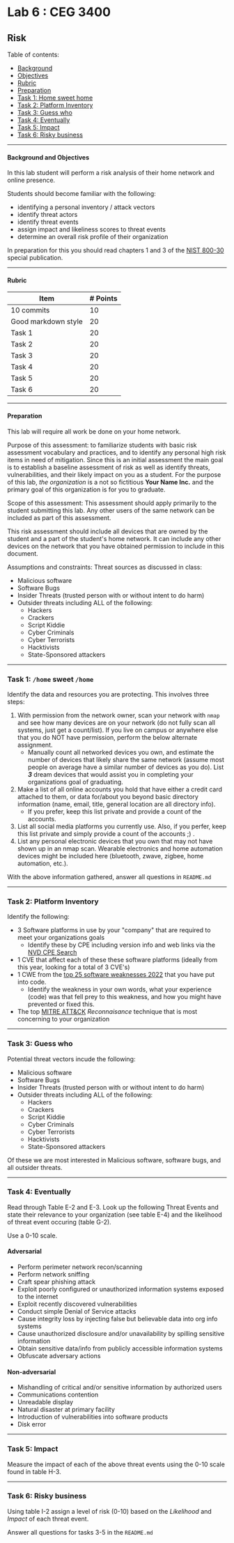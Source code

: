 # Lab 6 : CEG 3400

## Risk

Table of contents:
* [Background](LAB6-INSTRUCTIONS.md#background)
* [Objectives](LAB6-INSTRUCTIONS.md#objectives)
* [Rubric](LAB6-INSTRUCTIONS.md#rubric)
* [Preparation](LAB6-INSTRUCTIONS.md#preparation)
* [Task 1: Home sweet home](LAB6-INSTRUCTIONS.md#task-1-home-sweet-home)
* [Task 2: Platform Inventory](LAB6-INSTRUCTIONS.md#task-2-platform-inventory)
* [Task 3: Guess who](LAB6-INSTRUCTIONS.md#task-3-guess-who)
* [Task 4: Eventually](LAB6-INSTRUCTIONS.md#task-4-eventually)
* [Task 5: Impact](LAB6-INSTRUCTIONS.md#task-5-impact)
* [Task 6: Risky business](LAB6-INSTRUCTIONS.md#task-6-risky-business)

---

#### Background and Objectives

In this lab student will perform a risk analysis of their home network and online presence.

Students should become familiar with the following:

* identifying a personal inventory / attack vectors
* identify threat actors
* identify threat events
* assign impact and likeliness scores to threat events
* determine an overall risk profile of their organization

In preparation for this you should read chapters 1 and 3 of the 
[NIST 800-30](https://nvlpubs.nist.gov/nistpubs/Legacy/SP/nistspecialpublication800-30r1.pdf)
special publication.

---

#### Rubric
| Item | # Points|
| --- | --- |
| 10 commits | 10 |
| Good markdown style | 20 |
| Task 1 | 20 |
| Task 2 | 20 | 
| Task 3 | 20 |
| Task 4 | 20 |
| Task 5 | 20 |
| Task 6 | 20 |

---

#### Preparation

This lab will require all work be done on your home network.

Purpose of this assessment: to familiarize students with basic risk assessment 
vocabulary and practices, and to identify any personal high risk items in need of 
mitigation.  Since this is an initial assessment the main goal is to establish a 
baseline assessment of risk as well as identify threats, vulnerabilities, and their
likely impact on you as a student.  For the purpose of this lab, *the organization* 
is a not so fictitious **Your Name Inc.** and the primary goal of this organization is
for you to graduate.

Scope of this assessment: This assessment should apply primarily to the student
submitting this lab.  Any other users of the same network can be included as part
of this assessment.

This risk assessment should include all devices that are owned by the student and a part
of the student's home network.  It can include any other devices on the network
that you have obtained permission to include in this document.

Assumptions and constraints:
Threat sources as discussed in class:
  
  * Malicious software
  * Software Bugs
  * Insider Threats (trusted person with or without intent to do harm)
  * Outsider threats including ALL of the following:
    * Hackers
    * Crackers
    * Script Kiddie
    * Cyber Criminals
    * Cyber Terrorists
    * Hacktivists
    * State-Sponsored attackers

---

### Task 1: `/home` sweet `/home`

Identify the data and resources you are protecting.  This involves three steps:

1. With permission from the network owner, scan your network with `nmap` and 
   see how many devices are on your network (do not fully scan all systems, 
   just get a count/list).  If you live on campus or anywhere else that you do NOT have permission, 
   perform the below alternate assignment.
   * Manually count all networked devices you own, and estimate the number of devices that likely share the same network 
     (assume most people on average have a similar number of devices as you do).  List ***3*** dream devices that would assist you      in completing your organizations goal of graduating.
2. Make a list of all online accounts you hold that have either a 
   credit card attached to them, or data for/about you beyond basic 
   directory information (name, email, title, general location are all directory info).  
   * If you prefer, keep this list private and provide a count of the accounts.
3. List all social media platforms you currently use.  Also, if you perfer, keep this list private and simply provide a count of the accounts ;) .
4. List any personal electronic devices that you own that may not have shown 
   up in an nmap scan.  Wearable electronics and home automation devices might be included here (bluetooth, zwave, zigbee, home automation, etc.).

With the above information gathered, answer all questions in `README.md`

---

### Task 2: Platform Inventory

Identify the following:

* 3 Software platforms in use by your "company" that are required to meet your organizations goals
  * Identify these by CPE including version info and web links via the [NVD CPE Search](https://nvd.nist.gov/products/cpe/search)
* 1 CVE that affect each of these these software platforms (ideally from this year, looking for a total of 3 CVE's)
* 1 CWE from the [top 25 software weaknesses 2022](https://cwe.mitre.org/top25/archive/2022/2022_cwe_top25.html) that 
  you have put into code.
  * Identify the weakness in your own words, what your experience (code) was that fell prey to this weakness, 
    and how you might have prevented or fixed this.
* The top [MITRE ATT&CK](https://attack.mitre.org/) *Reconnaisance* technique that is most concerning to your organization


---

### Task 3: Guess who

Potential threat vectors incude the following:
  
* Malicious software
* Software Bugs
* Insider Threats (trusted person with or without intent to do harm)
* Outsider threats including ALL of the following:
  * Hackers
  * Crackers
  * Script Kiddie
  * Cyber Criminals
  * Cyber Terrorists
  * Hacktivists
  * State-Sponsored attackers

Of these we are most interested in Malicious software, software bugs, and all outsider threats.

---

### Task 4: Eventually

Read through Table E-2 and E-3. Look up the following Threat Events and state their relevance
to your organization (see table E-4) and the likelihood of threat event occuring (table G-2).

Use a 0-10 scale.

#### Adversarial

* Perform perimeter network recon/scanning
* Perform network sniffing
* Craft spear phishing attack
* Exploit poorly configured or unauthorized information systems exposed to the internet
* Exploit recently discovered vulnerabilities
* Conduct simple Denial of Service attacks
* Cause integrity loss by injecting false but believable data into org info systems
* Cause unauthorized disclosure and/or unavailability by spilling sensitive information
* Obtain sensitive data/info from publicly accessible information systems
* Obfuscate adversary actions

#### Non-adversarial

* Mishandling of critical and/or sensitive information by authorized users
* Communications contention
* Unreadable display
* Natural disaster at primary facility
* Introduction of vulnerabilities into software products
* Disk error

---

### Task 5: Impact 

Measure the impact of each of the above threat events using the 0-10 scale found in 
table H-3.


---

### Task 6: Risky business

Using table I-2 assign a level of risk (0-10) based on the *Likelihood* and *Impact* 
of each threat event.

Answer all questions for tasks 3-5 in the `README.md`


